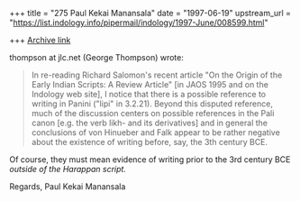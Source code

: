 +++
title = "275 Paul Kekai Manansala"
date = "1997-06-19"
upstream_url = "https://list.indology.info/pipermail/indology/1997-June/008599.html"

+++
[Archive link](https://list.indology.info/pipermail/indology/1997-June/008599.html)

thompson at jlc.net (George Thompson) wrote:

> In re-reading Richard Salomon's recent article "On the Origin of the Early
> Indian Scripts: A Review Article" [in JAOS 1995 and on the Indology web
> site], I notice that there is a possible reference to writing in Panini
> ("lipi" in 3.2.21).  Beyond this disputed reference, much of the discussion
> centers on possible references in the Pali canon [e.g. the verb likh- and
> its derivatives] and in general the conclusions of von Hinueber and Falk
> appear to be rather negative about the existence of writing before, say,
> the 3th century BCE.
> 

Of course, they must mean evidence of writing prior to the 3rd century BCE
*outside of the Harappan script.*

Regards,
Paul Kekai Manansala




